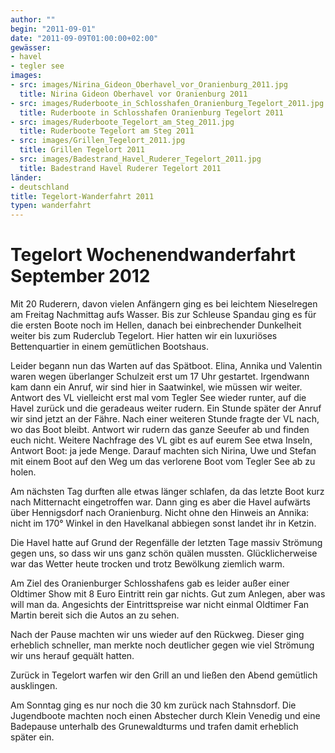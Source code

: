 ```yaml
---
author: ""
begin: "2011-09-01"
date: "2011-09-09T01:00:00+02:00"
gewässer:
- havel
- tegler see
images:
- src: images/Nirina_Gideon_Oberhavel_vor_Oranienburg_2011.jpg
  title: Nirina Gideon Oberhavel vor Oranienburg 2011
- src: images/Ruderboote_in_Schlosshafen_Oranienburg_Tegelort_2011.jpg
  title: Ruderboote in Schlosshafen Oranienburg Tegelort 2011
- src: images/Ruderboote_Tegelort_am_Steg_2011.jpg
  title: Ruderboote Tegelort am Steg 2011
- src: images/Grillen_Tegelort_2011.jpg
  title: Grillen Tegelort 2011
- src: images/Badestrand_Havel_Ruderer_Tegelort_2011.jpg
  title: Badestrand Havel Ruderer Tegelort 2011
länder: 
- deutschland
title: Tegelort-Wanderfahrt 2011
typen: wanderfahrt
---
```




# Tegelort Wochenendwanderfahrt September 2012


Mit 20 Ruderern, davon vielen Anfängern ging es bei leichtem Nieselregen am Freitag Nachmittag aufs Wasser. Bis zur Schleuse Spandau ging es für die ersten Boote noch im Hellen, danach bei einbrechender Dunkelheit weiter bis zum Ruderclub Tegelort. Hier hatten wir ein luxuriöses Bettenquartier in einem gemütlichen Bootshaus.

Leider begann nun das Warten auf das Spätboot. Elina, Annika und Valentin waren wegen überlanger Schulzeit erst um 17 Uhr gestartet. Irgendwann kam dann ein Anruf, wir sind hier in Saatwinkel, wie müssen wir weiter. Antwort des VL vielleicht erst mal vom Tegler See wieder runter, auf die Havel zurück und die geradeaus weiter rudern. Ein Stunde später der Anruf wir sind jetzt an der Fähre. Nach einer weiteren Stunde fragte der VL nach, wo das Boot bleibt. Antwort wir rudern das ganze Seeufer ab und finden euch nicht. Weitere Nachfrage des VL gibt es auf eurem See etwa Inseln, Antwort Boot: ja jede Menge. Darauf machten sich Nirina, Uwe und Stefan mit einem Boot auf den Weg um das verlorene Boot vom Tegler See ab zu holen.

Am nächsten Tag durften alle etwas länger schlafen, da das letzte Boot kurz nach Mitternacht eingetroffen war. Dann ging es aber die Havel aufwärts über Hennigsdorf nach Oranienburg. Nicht ohne den Hinweis an Annika: nicht im 170° Winkel in den Havelkanal abbiegen sonst landet ihr in Ketzin.

Die Havel hatte auf Grund der Regenfälle der letzten Tage massiv Strömung gegen uns, so dass wir uns ganz schön quälen mussten. Glücklicherweise war das Wetter heute trocken und trotz Bewölkung ziemlich warm.

Am Ziel des Oranienburger Schlosshafens gab es leider außer einer Oldtimer Show mit 8 Euro Eintritt rein gar nichts. Gut zum Anlegen, aber was will man da. Angesichts der Eintrittspreise war nicht einmal Oldtimer Fan Martin bereit sich die Autos an zu sehen.

Nach der Pause machten wir uns wieder auf den Rückweg. Dieser ging erheblich schneller, man merkte noch deutlicher gegen wie viel Strömung wir uns herauf gequält hatten.

Zurück in Tegelort warfen wir den Grill an und ließen den Abend gemütlich ausklingen.

Am Sonntag ging es nur noch die 30 km zurück nach Stahnsdorf. Die Jugendboote machten noch einen Abstecher durch Klein Venedig und eine Badepause unterhalb des Grunewaldturms und trafen damit erheblich später ein.
